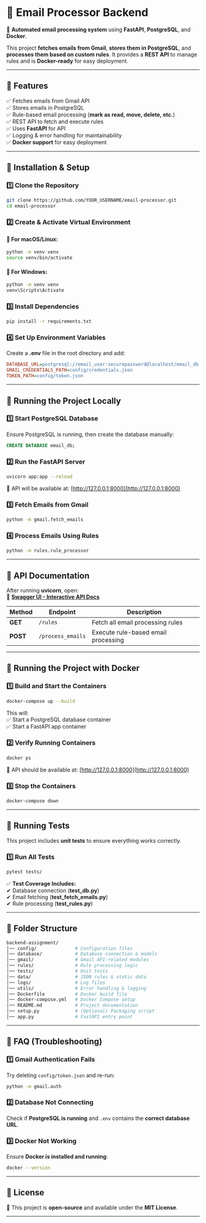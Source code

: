# 📧 Email Processor Backend  
🚀 **Automated email processing system** using **FastAPI**, **PostgreSQL**, and **Docker**.

This project **fetches emails from Gmail**, **stores them in PostgreSQL**, and **processes them based on custom rules**. It provides a **REST API** to manage rules and is **Docker-ready** for easy deployment.

---

## 📌 Features  
✅ Fetches emails from Gmail API  
✅ Stores emails in PostgreSQL  
✅ Rule-based email processing (**mark as read, move, delete, etc.**)  
✅ REST API to fetch and execute rules  
✅ Uses **FastAPI** for API  
✅ Logging & error handling for maintainability  
✅ **Docker support** for easy deployment  

---

## 📌 Installation & Setup  

### 1️⃣ Clone the Repository  
```bash
git clone https://github.com/YOUR_USERNAME/email-processor.git  
cd email-processor  
```

### 2️⃣ Create & Activate Virtual Environment  
#### 🎥 **For macOS/Linux:**  
```bash
python -m venv venv  
source venv/bin/activate  
```
#### 🎥 **For Windows:**  
```bash
python -m venv venv  
venv\Scripts\Activate  
```

### 3️⃣ Install Dependencies  
```bash
pip install -r requirements.txt  
```

### 4️⃣ Set Up Environment Variables  
Create a **.env** file in the root directory and add:  
```ini
DATABASE_URL=postgresql://email_user:securepassword@localhost/email_db  
GMAIL_CREDENTIALS_PATH=config/credentials.json  
TOKEN_PATH=config/token.json  
```

---

## 📌 Running the Project Locally  

### 1️⃣ Start PostgreSQL Database  
Ensure PostgreSQL is running, then create the database manually:  
```sql
CREATE DATABASE email_db;
```

### 2️⃣ Run the FastAPI Server  
```bash
uvicorn app:app --reload  
```
📌 API will be available at: [http://127.0.0.1:8000](http://127.0.0.1:8000)

### 3️⃣ Fetch Emails from Gmail  
```bash
python -m gmail.fetch_emails  
```

### 4️⃣ Process Emails Using Rules  
```bash
python -m rules.rule_processor  
```

---

## 📌 API Documentation  
After running **uvicorn**, open:  
📢 **[Swagger UI - Interactive API Docs](http://127.0.0.1:8000/docs)**  

| Method | Endpoint | Description |
|--------|---------|-------------|
| **GET** | `/rules` | Fetch all email processing rules |
| **POST** | `/process_emails` | Execute rule-based email processing |

---

## 📌 Running the Project with Docker  

### 1️⃣ Build and Start the Containers  
```bash
docker-compose up --build  
```
This will:  
✅ Start a PostgreSQL database container  
✅ Start a FastAPI app container  

### 2️⃣ Verify Running Containers  
```bash
docker ps  
```
📌 API should be available at: [http://127.0.0.1:8000](http://127.0.0.1:8000)

### 3️⃣ Stop the Containers  
```bash
docker-compose down  
```

---

## 📌 Running Tests  
This project includes **unit tests** to ensure everything works correctly.  

### 1️⃣ Run All Tests  
```bash
pytest tests/  
```

✅ **Test Coverage Includes:**  
✔ Database connection (**test_db.py**)  
✔ Email fetching (**test_fetch_emails.py**)  
✔ Rule processing (**test_rules.py**)  

---

## 📌 Folder Structure  
```bash
backend-assignment/
│── config/              # Configuration files  
│── database/            # Database connection & models  
│── gmail/               # Gmail API-related modules  
│── rules/               # Rule processing logic  
│── tests/               # Unit tests  
│── data/                # JSON rules & static data  
│── logs/                # Log files  
│── utils/               # Error handling & logging  
│── Dockerfile           # Docker build file  
│── docker-compose.yml   # Docker Compose setup  
│── README.md            # Project documentation  
│── setup.py             # (Optional) Packaging script  
│── app.py               # FastAPI entry point  
```

---

## 📌 FAQ (Troubleshooting)  

### 1️⃣ **Gmail Authentication Fails**  
Try deleting `config/token.json` and re-run:  
```bash
python -m gmail.auth  
```

### 2️⃣ **Database Not Connecting**  
Check if **PostgreSQL is running** and `.env` contains the **correct database URL**.

### 3️⃣ **Docker Not Working**  
Ensure **Docker is installed and running**:  
```bash
docker --version  
```

---

## 📌 License  
📝 This project is **open-source** and available under the **MIT License**.

---

